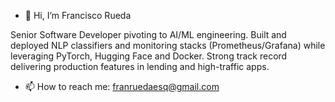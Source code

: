- 👋 Hi, I’m Francisco Rueda

Senior Software Developer pivoting to AI/ML engineering. Built and deployed NLP classifiers and monitoring stacks (Prometheus/Grafana) while leveraging PyTorch, Hugging Face and Docker. Strong track record delivering production features in lending and high-traffic apps.

- 📫 How to reach me: franruedaesq@gmail.com
